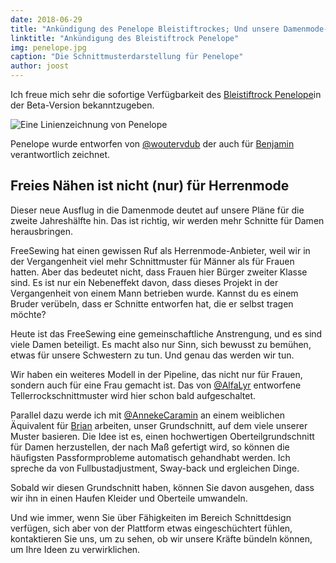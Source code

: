 ```yaml
---
date: 2018-06-29
title: "Ankündigung des Penelope Bleistiftrockes; Und unsere Damenmode-Roadmap"
linktitle: "Ankündigung des Bleistiftrock Penelope"
img: penelope.jpg
caption: "Die Schnittmusterdarstellung für Penelope"
author: joost
---
```


Ich freue mich sehr die sofortige Verfügbarkeit des [Bleistiftrock Penelope](/patterns/penelope)in der Beta-Version bekanntzugeben.

![Eine Linienzeichnung von Penelope](linedrawing.svg)

Penelope wurde entworfen von [@woutervdub](/users/woutervdub) der auch für [Benjamin](/patterns/benjamin) verantwortlich zeichnet.

## Freies Nähen ist nicht (nur) für Herrenmode

Dieser neue Ausflug in die Damenmode deutet auf unsere Pläne für die zweite Jahreshälfte hin. Das ist richtig, wir werden mehr Schnitte für Damen herausbringen.

FreeSewing hat einen gewissen Ruf als Herrenmode-Anbieter, weil wir in der Vergangenheit viel mehr Schnittmuster für Männer als für Frauen hatten. Aber das bedeutet nicht, dass Frauen hier Bürger zweiter Klasse sind. Es ist nur ein Nebeneffekt davon, dass dieses Projekt in der Vergangenheit von einem Mann betrieben wurde. Kannst du es einem Bruder verübeln, dass er Schnitte entworfen hat, die er selbst tragen möchte?

Heute ist das FreeSewing eine gemeinschaftliche Anstrengung, und es sind viele Damen beteiligt. Es macht also nur Sinn, sich bewusst zu bemühen, etwas für unsere Schwestern zu tun. Und genau das werden wir tun.

Wir haben ein weiteres Modell in der Pipeline, das nicht nur für Frauen, sondern auch für eine Frau gemacht ist. Das von [@AlfaLyr](/users/alfalyr) entworfene Tellerrockschnittmuster wird hier schon bald aufgeschaltet.

Parallel dazu werde ich mit [@AnnekeCaramin](/users/annekecaramin) an einem weiblichen Äquivalent für [Brian](/patterns/brian) arbeiten, unser Grundschnitt, auf dem viele unserer Muster basieren. Die Idee ist es, einen hochwertigen Oberteilgrundschnitt für Damen herzustellen, der nach Maß gefertigt wird, so können die häufigsten Passformprobleme automatisch gehandhabt werden. Ich spreche da von Fullbustadjustment, Sway-back und ergleichen Dinge.

Sobald wir diesen Grundschnitt haben, können Sie davon ausgehen, dass wir ihn in einen Haufen Kleider und Oberteile umwandeln.

Und wie immer, wenn Sie über Fähigkeiten im Bereich Schnittdesign verfügen, sich aber von der Plattform etwas eingeschüchtert fühlen, kontaktieren Sie uns, um zu sehen, ob wir unsere Kräfte bündeln können, um Ihre Ideen zu verwirklichen.
